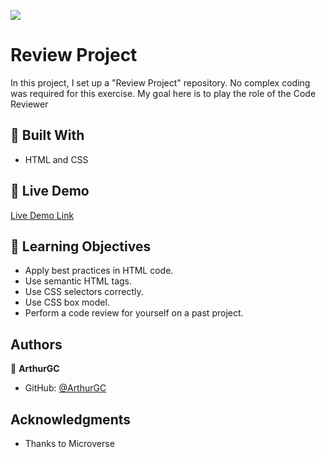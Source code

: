 ![](https://img.shields.io/badge/Microverse-blueviolet)

# Review Project

In this project, I set up a "Review Project" repository. No complex coding was required for this exercise. My goal here is to play the role of the Code Reviewer

## :hammer: Built With

- HTML and CSS

## :red_circle: Live Demo

[Live Demo Link](https://arthurgc.github.io/project-review/)

## :blue_book: Learning Objectives

- Apply best practices in HTML code.
- Use semantic HTML tags.
- Use CSS selectors correctly.
- Use CSS box model.
- Perform a code review for yourself on a past project.

## Authors

👤 **ArthurGC**

- GitHub: [@ArthurGC](https://github.com/ArthurGC)

## Acknowledgments

- Thanks to Microverse

